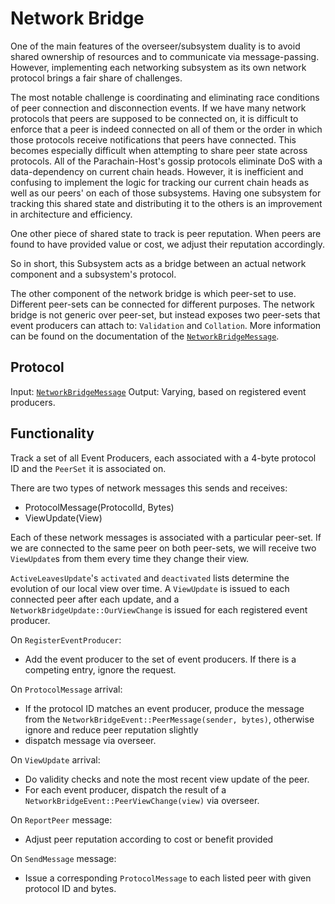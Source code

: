 # Network Bridge

One of the main features of the overseer/subsystem duality is to avoid shared ownership of resources and to communicate via message-passing. However, implementing each networking subsystem as its own network protocol brings a fair share of challenges.

The most notable challenge is coordinating and eliminating race conditions of peer connection and disconnection events. If we have many network protocols that peers are supposed to be connected on, it is difficult to enforce that a peer is indeed connected on all of them or the order in which those protocols receive notifications that peers have connected. This becomes especially difficult when attempting to share peer state across protocols. All of the Parachain-Host's gossip protocols eliminate DoS with a data-dependency on current chain heads. However, it is inefficient and confusing to implement the logic for tracking our current chain heads as well as our peers' on each of those subsystems. Having one subsystem for tracking this shared state and distributing it to the others is an improvement in architecture and efficiency.

One other piece of shared state to track is peer reputation. When peers are found to have provided value or cost, we adjust their reputation accordingly.

So in short, this Subsystem acts as a bridge between an actual network component and a subsystem's protocol.

The other component of the network bridge is which peer-set to use. Different peer-sets can be connected for different purposes. The network bridge is not generic over peer-set, but instead exposes two peer-sets that event producers can attach to: `Validation` and `Collation`. More information can be found on the documentation of the [`NetworkBridgeMessage`][NBM].

## Protocol

Input: [`NetworkBridgeMessage`][NBM]
Output: Varying, based on registered event producers.

## Functionality

Track a set of all Event Producers, each associated with a 4-byte protocol ID and the `PeerSet` it is associated on.

There are two types of network messages this sends and receives:

- ProtocolMessage(ProtocolId, Bytes)
- ViewUpdate(View)

Each of these network messages is associated with a particular peer-set. If we are connected to the same peer on both peer-sets, we will receive two `ViewUpdate`s from them every time they change their view.

`ActiveLeavesUpdate`'s `activated` and `deactivated` lists determine the evolution of our local view over time. A `ViewUpdate` is issued to each connected peer after each update, and a `NetworkBridgeUpdate::OurViewChange` is issued for each registered event producer.

On `RegisterEventProducer`:

- Add the event producer to the set of event producers. If there is a competing entry, ignore the request.

On `ProtocolMessage` arrival:

- If the protocol ID matches an event producer, produce the message from the `NetworkBridgeEvent::PeerMessage(sender, bytes)`, otherwise ignore and reduce peer reputation slightly
- dispatch message via overseer.

On `ViewUpdate` arrival:

- Do validity checks and note the most recent view update of the peer.
- For each event producer, dispatch the result of a `NetworkBridgeEvent::PeerViewChange(view)` via overseer.

On `ReportPeer` message:

- Adjust peer reputation according to cost or benefit provided

On `SendMessage` message:

- Issue a corresponding `ProtocolMessage` to each listed peer with given protocol ID and bytes.

[NBM]: ../../types/overseer-protocol.md#network-bridge-message
